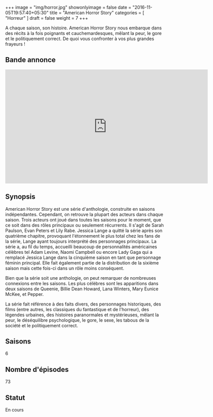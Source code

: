 +++
image = "img/horror.jpg"
showonlyimage = false
date = "2016-11-05T19:57:40+05:30"
title = "American Horror Story"
categories = [ "Horreur" ]
draft = false
weight = 7
+++

A chaque saison, son histoire. American Horror Story nous embarque dans des récits à la fois poignants et cauchemardesques, mêlant la peur, le gore et le politiquement correct. De quoi vous confronter à vos plus grandes frayeurs !
<!--more-->

## Bande annonce

<iframe width="640" height="360" src="https://www.youtube.com/embed/-9KZr2Vn7CQ" frameborder="0" allowfullscreen></iframe>

## Synopsis

American Horror Story est une série d'anthologie, construite en saisons indépendantes. Cependant, on retrouve la plupart des acteurs dans chaque saison. Trois acteurs ont joué dans toutes les saisons pour le moment, que ce soit dans des rôles principaux ou seulement récurrents. Il s'agit de Sarah Paulson, Evan Peters et Lily Rabe. Jessica Lange a quitté la série après son quatrième chapitre, provoquant l'étonnement le plus total chez les fans de la série, Lange ayant toujours interprété des personnages principaux. La série a, au fil du temps, accueilli beaucoup de personnalités américaines célèbres tel Adam Levine, Naomi Campbell ou encore Lady Gaga qui a remplacé Jessica Lange dans la cinquième saison en tant que personnage féminin principal. Elle fait également partie de la distribution de la sixième saison mais cette fois-ci dans un rôle moins conséquent.

Bien que la série soit une anthologie, on peut remarquer de nombreuses connexions entre les saisons. Les plus célèbres sont les apparitions dans deux saisons de Queenie, Billie Dean Howard, Lana Winters, Mary Eunice McKee, et Pepper.

La série fait référence à des faits divers, des personnages historiques, des films (entre autres, les classiques du fantastique et de l'horreur), des légendes urbaines, des histoires paranormales et mystérieuses, mêlant la peur, le déséquilibre psychologique, le gore, le sexe, les tabous de la société et le politiquement correct.

## Saisons

6

## Nombre d'épisodes

73

## Statut

En cours
